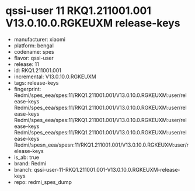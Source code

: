 # qssi-user 11 RKQ1.211001.001 V13.0.10.0.RGKEUXM release-keys
- manufacturer: xiaomi
- platform: bengal
- codename: spes
- flavor: qssi-user
- release: 11
- id: RKQ1.211001.001
- incremental: V13.0.10.0.RGKEUXM
- tags: release-keys
- fingerprint: Redmi/spes_eea/spes:11/RKQ1.211001.001/V13.0.10.0.RGKEUXM:user/release-keys
Redmi/spes_eea/spes:11/RKQ1.211001.001/V13.0.10.0.RGKEUXM:user/release-keys
Redmi/spes_eea/spes:11/RKQ1.211001.001/V13.0.10.0.RGKEUXM:user/release-keys
Redmi/spes_eea/spes:11/RKQ1.211001.001/V13.0.10.0.RGKEUXM:user/release-keys
Redmi/spesn_eea/spesn:11/RKQ1.211001.001/V13.0.10.0.RGKEUXM:user/release-keys
- is_ab: true
- brand: Redmi
- branch: qssi-user-11-RKQ1.211001.001-V13.0.10.0.RGKEUXM-release-keys
- repo: redmi_spes_dump
